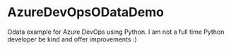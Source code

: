 # AzureDevOpsODataDemo
Odata example for Azure DevOps using Python. I am not a full time Python developer be kind and offer improvements :)

